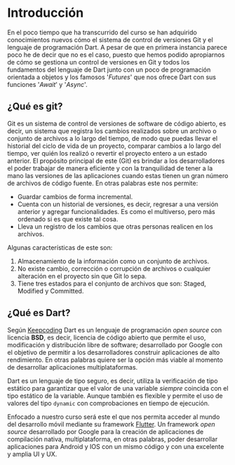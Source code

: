 # Introducción

En el poco tiempo que ha transcurrido del curso se han adquirido conocimientos nuevos cómo el sistema de control de versiones Git y el lenguaje de programación Dart. A pesar de que en primera instancia parece poco he de decir que no es el caso, puesto que hemos podido apropiarnos de cómo se gestiona un control de versiones en Git y todos los fundamentos del lenguaje de Dart junto con un poco de programación orientada a objetos y los famosos '_Futures_' que nos ofrece Dart con sus funciones '_Await_' y '_Async_'.

## ¿Qué es git?

Git es un sistema de control de versiones de software de código abierto, es decir, un sistema que registra los cambios realizados sobre un archivo o conjunto de archivos a lo largo del tiempo, de modo que puedas llevar el historial del ciclo de vida de un proyecto, comparar cambios a lo largo del tiempo, ver quién los realizó o revertir el proyecto entero a un estado anterior. El propósito principal de este (Git) es brindar a los desarrolladores el poder trabajar de manera eficiente y con la tranquilidad de tener a la mano las versiones de las aplicaciones cuando estas tienen un gran número de archivos de código fuente. En otras palabras este nos permite:

- Guardar cambios de forma incremental.
- Cuenta con un historial de versiones, es decir, regresar a una versión anterior y agregar funcionalidades. Es como el multiverso, pero más ordenado si es que existe tal cosa.
- Lleva un registro de los cambios que otras personas realicen en los archivos.

Algunas características de este son:

1. Almacenamiento de la información como un conjunto de archivos.
2. No existe cambio, corrección o corrupción de archivos o cualquier alteración en el proyecto sin que Git lo sepa.
3. Tiene tres estados para el conjunto de archivos que son: Staged, Modified y Committed.

## ¿Qué es Dart?

Según [Keepcoding](https://keepcoding.io/) Dart es un lenguaje de programación _open source_ con licencia **BSD**, es decir, licencia de código abierto que permite el uso, modificación y distribución libre de software; desarrollado por Google con el objetivo de permitir a los desarrolladores construir aplicaciones de alto rendimiento. En otras palabras quiere ser la opción más viable al momento de desarrollar aplicaciones multiplataformas.

Dart es un lenguaje de tipo seguro, es decir, utiliza la verificación de tipo estático para garantizar que el valor de una variable _siempre_ coincida con el tipo estático de la variable. Aunque también es flexible y permite el uso de valores del tipo `dynamic` con comprobaciones en tiempo de ejecución.

Enfocado a nuestro curso será este el que nos permita acceder al mundo del desarrollo móvil mediante su framework [Flutter](https://flutter.dev/). Un framework _open source_ desarrollado por Google para la creación de aplicaciones de compilación nativa,  multiplataforma, en otras palabras, poder desarrollar aplicaciones para Android y IOS con un mismo código y con una excelente y amplia UI y UX.
